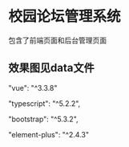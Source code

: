 # 校园论坛管理系统
包含了前端页面和后台管理页面
<h2> 效果图见data文件   </h2>

 "vue": "^3.3.8"
 
 "typescript": "^5.2.2",
 
  "bootstrap": "^5.3.2",
  
  "element-plus": "^2.4.3"
  
